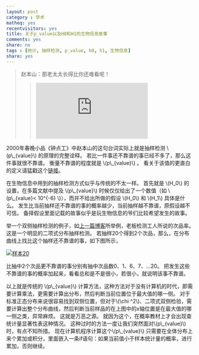 ```yaml
---
layout: post 
category : 学术 
matheq: yes
recentvisitors: yes
title: 关于p_value以及H0和H1的生物信息故事
comments: yes
share: no
tags : [统计, 抽样检测, p_value, h0, h1, 生物信息]
share: yes
---
```


> 赵本山：那老太太长得比你还难看呢！
> > <iframe src="http://player.youku.com/embed/XOTI5NjkwNzI=" frameborder=0 allowfullscreen></iframe>

2000年春晚小品《钟点工》中赵本山的这句台词实际上就是抽样检测 \\(p\\\_{value}\\) 的原理的完整诠释。 
若比一件事还不靠谱的事已经不多了，那么这件事就很不靠谱。
衡量不靠谱的程度就是 \\(p\\\_{value}\\) 。
看关于该值的更直白的定义请猛戳这个[链接][cos]。

在生物信息中用到的抽样检测方式似乎与传统的不太一样。
首先就是 \\(H\_0\\) 的设置，在多篇文献中提及 \\(p\\\_{value}\\) 时候仅仅给出了一个数值（如 \\(p\\\_{value}< 10^{-6} \\)），而并不给出所做的假设 \\(H\_0\\) 和 \\(H\_1\\) 具体是什么。 
发生比当前抽样还不靠谱的事的概率越少，当前抽样越不靠谱，原假设越不可信。
备择假设里面记载的故事似乎是玩生物信息的爷们比较希望发生的故事。

举一个双侧抽样检测的例子，如[上一篇博客][bionetwork]所举例，老板检测工人所说的次品率。
这是一个明显的二项式分布抽样检测。
若抽样20个得到2个次品，那么，在分布曲线上找比这个抽样还不靠谱的事，如下图所示，

<a class="fancybox" rel="gallary1" href="https://2s66lw.blu.livefilestore.com/y2persZierMIHZe6jpxiID91_oZUVjv8CX5TnsHTy9rUfQbzQuarTZwaFNrwepFP-TWkttF1y6Da9iGoL5ZHUNGbtN_dER4Z4FFlCd401D9O0Y/plot_zoom.png" title="样本20"><img src="https://2s66lw.blu.livefilestore.com/y2persZierMIHZe6jpxiID91_oZUVjv8CX5TnsHTy9rUfQbzQuarTZwaFNrwepFP-TWkttF1y6Da9iGoL5ZHUNGbtN_dER4Z4FFlCd401D9O0Y/plot_zoom.png" alt="样本20"/></a>

比抽中2个次品更不靠谱的事分别有抽中次品数0、1、6、7、...20。
把发生这些不靠谱的事的概率加起来，看看总和是不是很小，若很小，就说明该事不靠谱。

以上就是传统的 \\(p\\\_{value}\\) 计算方法，这种方法对于没有计算机的时代，即需要计算乘法，更需要计算出分布，然后判断当前位置位于最大值的哪一侧。
对于标准正态分布来说很容易找到双侧位置，但对于\\(\\chi ^2\\)、二项式双侧检验，需要计算出整个分布曲线，然后判断当前样品的在上图中的x轴位置是在最大值的哪一侧之类，异常麻烦。
这就是万恶之源。
就因为这个，在概率教材上才会出现查统计量显著性表这种情况。
这种过时的方法一度让我们突然面对\\(p\\\_{value}\\)时，有点不知所措。
现在计算机程序计算这个\\(p\\\_{value}\\) 只需要在全体分布上来个累加或积分，里面嵌入一条if语句：如果当前值小于样本统计量的概率，进行累加，否则继续。

[COS]: http://cos.name/2010/11/hypotheses-testing/ 
[bionetwork]: http://yanshuo.name/en/2013/11/bionetwork/ 

